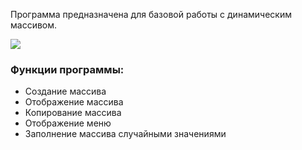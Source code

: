 <p>Программа предназначена для базовой работы с динамическим массивом.</p>
<img src='https://i.imgur.com/fhpzKyf.png' />
<br>
<h3>Функции программы:</h3>
<ul>
<li>Создание массива</li>
<li>Отображение массива</li>
<li>Копирование массива</li>
<li>Отображение меню</li>
<li>Заполнение массива случайными значениями</li>
</ul>